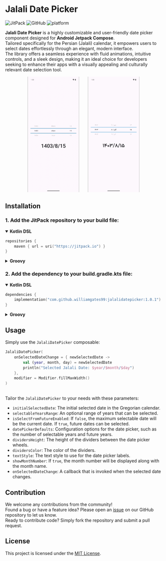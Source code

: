 # Jalali Date Picker
![JitPack](https://img.shields.io/jitpack/version/com.github.williamgates99/jalalidatepicker)&nbsp;![GitHub](https://img.shields.io/github/license/WilliamGates99/JalaliDatePicker)&nbsp;![platform](https://img.shields.io/badge/platform-android-success)

**Jalali Date Picker** is a highly customizable and user-friendly date picker component designed for **Android Jetpack Compose**.<br>
Tailored specifically for the Persian (Jalali) calendar, it empowers users to select dates effortlessly through an elegant, modern interface.<br>
The library offers a seamless experience with fluid animations, intuitive controls, and a sleek design, making it an ideal choice for developers seeking to enhance their apps with a visually appealing and culturally relevant date selection tool.
<p align="middle">
  <img src="/resources/record_english.gif" width="33%"/>
  &nbsp;&nbsp;&nbsp;&nbsp;&nbsp;
  <img src="/resources/record_persian.gif" width="33%"/>
</p>

## Installation
### 1. Add the JitPack repository to your build file:
<details open>
<summary><b>Kotlin DSL</b></summary>
  
```kotlin
repositories {
    maven { url = uri("https://jitpack.io") }
}
```
</details>

<details>
<summary><b>Groovy</b></summary>
  
```groovy
repositories {
    maven { url 'https://jitpack.io' }
}
```
</details>

### 2. Add the dependency to your build.gradle.kts file:
<details open>
<summary><b>Kotlin DSL</b></summary>
  
```kotlin
dependencies {
    implementation("com.github.williamgates99:jalalidatepicker:1.0.1")
}
```
</details>

<details>
<summary><b>Groovy</b></summary>
  
```groovy
dependencies {
    implementation 'com.github.williamgates99:jalalidatepicker:1.0.1'
}
```
</details>

## Usage
Simply use the `JalaliDatePicker` composable:
```kotlin
JalaliDatePicker(
    onSelectedDateChange = { newSelectedDate ->
        val (year, month, day) = newSelectedDate
        println("Selected Jalali Date: $year/$month/$day")
    },
    modifier = Modifier.fillMaxWidth()
)
```

</br>Tailor the `JalaliDatePicker` to your needs with these parameters:
 * `initialSelectedDate`: The initial selected date in the Gregorian calendar.
 * `selectableYearsRange`: An optional range of years that can be selected.
 * `isSelectFromFutureEnabled`: If `false`, the maximum selectable date will be the current date. If `true`, future dates can be selected.
 * `datePickerDefaults`: Configuration options for the date picker, such as the number of selectable years and future years.
 * `dividersHeight`: The height of the dividers between the date picker wheels.
 * `dividersColor`: The color of the dividers.
 * `textStyle`: The text style to use for the date picker labels.
 * `showMonthNumber`: If `true`, the month number will be displayed along with the month name.
 * `onSelectedDateChange`: A callback that is invoked when the selected date changes.

## Contribution
We welcome any contributions from the community!<br>
Found a bug or have a feature idea? Please open an [issue](https://github.com/WilliamGates99/JalaliDatePicker/issues) on our GitHub repository to let us know.<br>
Ready to contribute code? Simply fork the repository and submit a pull request.

## License
This project is licensed under the [MIT License](LICENSE).
